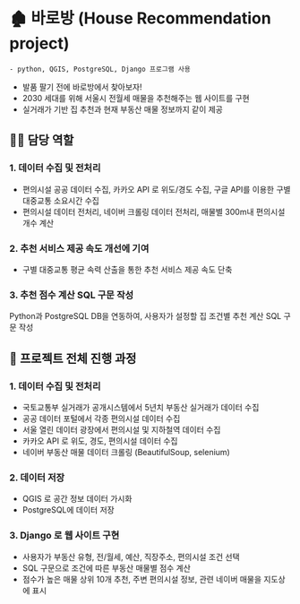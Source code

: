 # 🏚 바로방 (House Recommendation project)
`- python, QGIS, PostgreSQL, Django 프로그램 사용`

- 발품 팔기 전에 바로방에서 찾아보자!
- 2030 세대를 위해 서울시 전월세 매물을 추천해주는 웹 사이트를 구현
- 실거래가 기반 집 추천과 현재 부동산 매물 정보까지 같이 제공

## 🙋‍♀️ 담당 역할 
### 1. 데이터 수집 및 전처리
- 편의시설 공공 데이터 수집, 카카오 API 로 위도/경도 수집, 구글 API를 이용한 구별 대중교통 소요시간 수집
- 편의시설 데이터 전처리, 네이버 크롤링 데이터 전처리, 매물별 300m내 편의시설 개수 계산

### 2. 추천 서비스 제공 속도 개선에 기여
- 구별 대중교통 평균 속력 산출을 통한 추천 서비스 제공 속도 단축

### 3. 추천 점수 계산 SQL 구문 작성
Python과 PostgreSQL DB을 연동하여, 사용자가 설정할 집 조건별 추천 계산 SQL 구문 작성

## 📜 프로젝트 전체 진행 과정
### 1. 데이터 수집 및 전처리
- 국토교통부 실거래가 공개시스템에서 5년치 부동산 실거래가 데이터 수집
- 공공 데이터 포털에서 각종 편의시설 데이터 수집
- 서울 열린 데이터 광장에서 편의시설 및 지하철역 데이터 수집
- 카카오 API 로 위도, 경도, 편의시설 데이터 수집
- 네이버 부동산 매물 데이터 크롤링 (BeautifulSoup, selenium)

### 2. 데이터 저장
- QGIS 로 공간 정보 데이터 가시화
- PostgreSQL에 데이터 저장

### 3. Django 로 웹 사이트 구현
- 사용자가 부동산 유형, 전/월세, 예산, 직장주소, 편의시설 조건 선택
- SQL 구문으로 조건에 따른 부동산 매물별 점수 계산
- 점수가 높은 매물 상위 10개 추천, 주변 편의시설 정보, 관련 네이버 매물을 지도상에 표시
